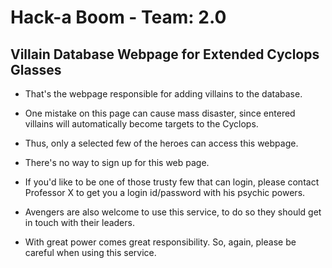 # Hack-a Boom - Team: 2.0

## Villain Database Webpage for Extended Cyclops Glasses

* That's the webpage responsible for adding villains to the database.

* One mistake on this page can cause mass disaster, since entered villains will automatically become targets to the Cyclops.

* Thus, only a selected few of the heroes can access this webpage.

* There's no way to sign up for this web page. 

* If you'd like to be one of those trusty few that can login, please contact Professor X to get you a login id/password with his psychic powers.

* Avengers are also welcome to use this service, to do so they should get in touch with their leaders.

* With great power comes great responsibility. So, again, please be careful when using this service.